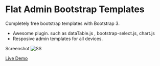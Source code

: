 # Flat Admin Bootstrap Templates
Completely free bootstrap templates with Bootstrap 3.

- Awesome plugin. such as dataTable.js , bootstrap-select.js, chart.js
- Resposive admin templates for all devices.

Screenshot
![SS](http://templates.tui2tone.me/assets/img/flat-admin/flat-admin.png)

[Live Demo](http://www.tui2tone.me/flat-admin-bootstrap-templates/)

